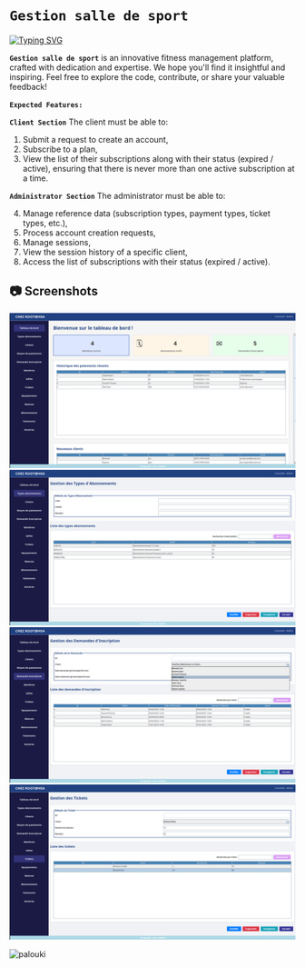 # **`Gestion salle de sport`** 

[![Typing SVG](https://readme-typing-svg.demolab.com?font=Fira+Code&pause=1000&random=false&width=435&lines=Welcome+to+my+github+repo;for+GESTION+SALLE+DE+SPORT)](https://git.io/typing-svg)


**`Gestion salle de sport`** is an innovative fitness management platform, crafted with dedication and expertise. We hope you'll find it insightful and inspiring. Feel free to explore the code, contribute, or share your valuable feedback!

**`Expected Features:`**

**`Client Section`**
The client must be able to:

1. Submit a request to create an account,
2. Subscribe to a plan,
3. View the list of their subscriptions along with their status (expired / active), ensuring that there is never more than one active subscription at a time.

**`Administrator Section`**
The administrator must be able to:

4. Manage reference data (subscription types, payment types, ticket types, etc.),
5. Process account creation requests,
6. Manage sessions,
7. View the session history of a specific client,
8. Access the list of subscriptions with their status (expired / active).


<summary><h2>📷 Screenshots</h2></summary>

<img src="https://github.com/PALOUKI/gestion_salle_de_sport_JPA/blob/main/png/un.png" alt=""> <img src="https://github.com/PALOUKI/gestion_salle_de_sport_JPA/blob/main/png/deux.png" alt=""> <img src="https://github.com/PALOUKI/gestion_salle_de_sport_JPA/blob/main/png/trois.png" alt=""> <img src="https://github.com/PALOUKI/gestion_salle_de_sport_JPA/blob/main/png/quatre.png" alt="">  

<img src="https://komarev.com/ghpvc/?username=PALOUKI" alt="palouki"> 
